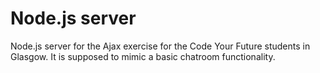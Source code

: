 #  Node.js server
Node.js server for the Ajax exercise for the Code Your Future students in Glasgow. It is supposed to mimic a basic chatroom functionality. 

